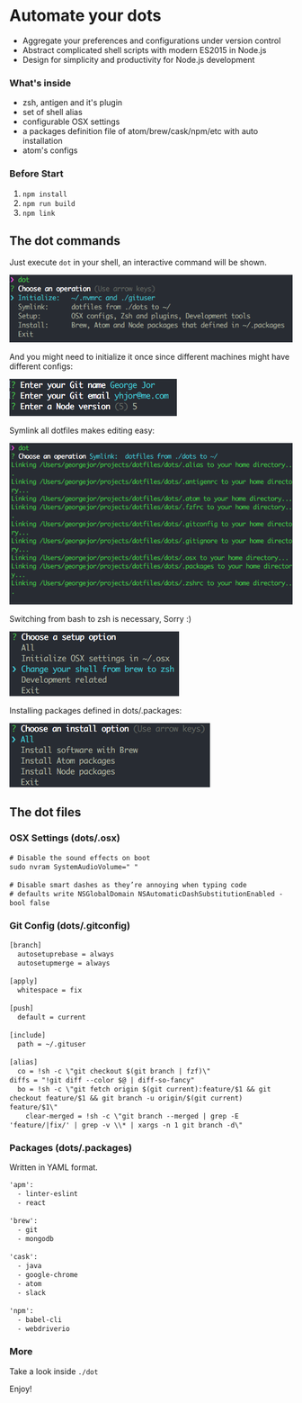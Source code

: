 # Automate your dots

- Aggregate your preferences and configurations under version control
- Abstract complicated shell scripts with modern ES2015 in Node.js
- Design for simplicity and productivity for Node.js development

### What's inside

- zsh, antigen and it's plugin
- set of shell alias
- configurable OSX settings
- a packages definition file of atom/brew/cask/npm/etc with auto installation
- atom's configs

### Before Start

1. `npm install`
2. `npm run build`
3. `npm link`

## The dot commands

Just execute `dot` in your shell, an interactive command will be shown.

![Alt text](docs/main.png?raw=true "dot command")

And you might need to initialize it once since different machines might have different configs:

![Alt text](docs/init.png?raw=true "init")

Symlink all dotfiles makes editing easy:

![Alt text](docs/symlink.png?raw=true "symlink")

Switching from bash to zsh is necessary, Sorry :)

![Alt text](docs/setup.png?raw=true "setup")

Installing packages defined in dots/.packages:

![Alt text](docs/install.png?raw=true "install")

## The dot files

### OSX Settings (dots/.osx)

	# Disable the sound effects on boot
	sudo nvram SystemAudioVolume=" "

	# Disable smart dashes as they’re annoying when typing code
	# defaults write NSGlobalDomain NSAutomaticDashSubstitutionEnabled -bool false

### Git Config (dots/.gitconfig)

	[branch]
	  autosetuprebase = always
	  autosetupmerge = always

	[apply]
	  whitespace = fix

    [push]
      default = current

	[include]
   	  path = ~/.gituser

	[alias]
	  co = !sh -c \"git checkout $(git branch | fzf)\"
   	diffs = "!git diff --color $@ | diff-so-fancy"
 	  bo = !sh -c \"git fetch origin $(git current):feature/$1 && git checkout feature/$1 && git branch -u origin/$(git current) feature/$1\"
		clear-merged = !sh -c \"git branch --merged | grep -E 'feature/|fix/' | grep -v \\* | xargs -n 1 git branch -d\"

### Packages (dots/.packages)

Written in YAML format.

	'apm':
      - linter-eslint
      - react

	'brew':
	  - git
	  - mongodb

	'cask':
	  - java
	  - google-chrome
	  - atom
	  - slack

	'npm':
	  - babel-cli
	  - webdriverio

### More

Take a look inside `./dot`

Enjoy!
